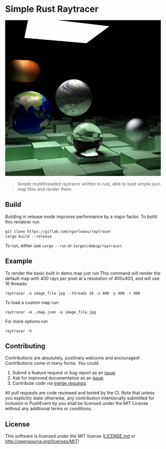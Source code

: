 # Simple Rust Raytracer

![Latest Render](./image.png?raw=true)

> Simple multithreaded raytracer written in rust, able to load simple json map files and render them.

## Build
Building in release mode improves performance by a major factor. To build this renderer run.
```
git clone https://gitlab.com/vgarleanu/raytracer
cargo build --release
```
To run, either use `cargo --run` or `target/debug/raytracer`.

## Example
To render the basic built in demo map just run
This command will render the default map with 400 rays per pixel at a resolution of 400x400, and will use 16 threads:
```
raytracer -o image_file.jpg --threads 16 -x 400 -y 400 -r 400
```
To load a custom map run:
```
raytracer -m ./map.json -o image_file.jpg
```
For more options run
```
raytracer -h
```

## Contributing
Contributions are absolutely, positively welcome and encouraged! Contributions
come in many forms. You could:

  1. Submit a feature request or bug report as an [issue].
  2. Ask for improved documentation as an [issue].
  3. Contribute code via [merge requests].

[issue]: https://gitlab.com/vgarleanu/raytracer/issues
[merge requests]: https://gitlab.com/vgarleanu/raytracer/merge_requests

All pull requests are code reviewed and tested by the CI. Note that unless you
explicitly state otherwise, any contribution intentionally submitted for
inclusion in PushEvent by you shall be licensed under the MIT License 
without any additional terms or conditions.

## License
This software is licensed under the MIT license ([LICENSE.md](LICENSE.md) or http://opensource.org/licenses/MIT)
